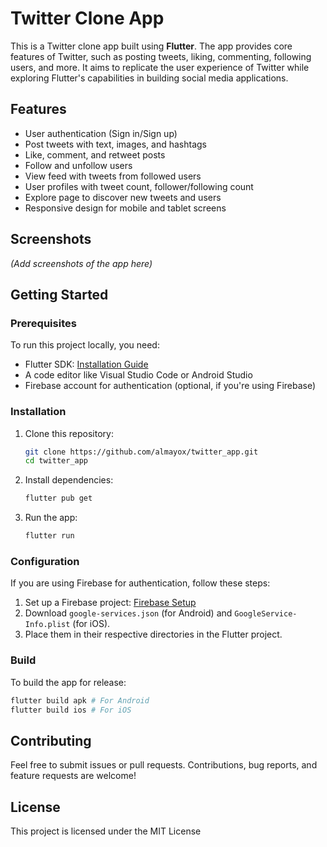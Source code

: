 

# Twitter Clone App

This is a Twitter clone app built using **Flutter**. The app provides core features of Twitter, such as posting tweets, liking, commenting, following users, and more. It aims to replicate the user experience of Twitter while exploring Flutter's capabilities in building social media applications.

## Features

- User authentication (Sign in/Sign up)
- Post tweets with text, images, and hashtags
- Like, comment, and retweet posts
- Follow and unfollow users
- View feed with tweets from followed users
- User profiles with tweet count, follower/following count
- Explore page to discover new tweets and users
- Responsive design for mobile and tablet screens

## Screenshots

*(Add screenshots of the app here)*

## Getting Started

### Prerequisites

To run this project locally, you need:

- Flutter SDK: [Installation Guide](https://flutter.dev/docs/get-started/install)
- A code editor like Visual Studio Code or Android Studio
- Firebase account for authentication (optional, if you're using Firebase)

### Installation

1. Clone this repository:
   ```bash
   git clone https://github.com/almayox/twitter_app.git
   cd twitter_app
   ```

2. Install dependencies:
   ```bash
   flutter pub get
   ```

3. Run the app:
   ```bash
   flutter run
   ```

### Configuration

If you are using Firebase for authentication, follow these steps:

1. Set up a Firebase project: [Firebase Setup](https://firebase.google.com/docs/flutter/setup)
2. Download `google-services.json` (for Android) and `GoogleService-Info.plist` (for iOS).
3. Place them in their respective directories in the Flutter project.

### Build

To build the app for release:

```bash
flutter build apk # For Android
flutter build ios # For iOS
```

## Contributing

Feel free to submit issues or pull requests. Contributions, bug reports, and feature requests are welcome!

## License

This project is licensed under the MIT License

